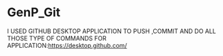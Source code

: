 # GenP_Git
I USED GITHUB DESKTOP APPLICATION TO PUSH ,COMMIT AND DO ALL THOSE TYPE OF COMMANDS
FOR APPLICATION:https://desktop.github.com/ 